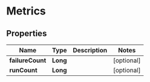 
# Metrics

## Properties
Name | Type | Description | Notes
------------ | ------------- | ------------- | -------------
**failureCount** | **Long** |  |  [optional]
**runCount** | **Long** |  |  [optional]



